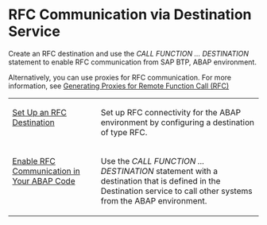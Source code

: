 <!-- loiob4eaa0a21db044248d684019cbe9cc5f -->

# RFC Communication via Destination Service

Create an RFC destination and use the *CALL FUNCTION ... DESTINATION* statement to enable RFC communication from SAP BTP, ABAP environment.

Alternatively, you can use proxies for RFC communication. For more information, see [Generating Proxies for Remote Function Call \(RFC\)](https://help.sap.com/viewer/5371047f1273405bb46725a417f95433/Cloud/en-US/32812d950d3848359ce391dae477f201.html)


<table>
<tr>
<td valign="top">

[Set Up an RFC Destination](set-up-an-rfc-destination-a69e99c.md)



</td>
<td valign="top">

Set up RFC connectivity for the ABAP environment by configuring a destination of type RFC.



</td>
</tr>
<tr>
<td valign="top">

[Enable RFC Communication in Your ABAP Code](enable-rfc-communication-in-your-abap-code-bbbd142.md)



</td>
<td valign="top">

Use the *CALL FUNCTION ... DESTINATION* statement with a destination that is defined in the Destination service to call other systems from the ABAP environment.



</td>
</tr>
</table>

